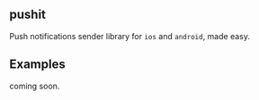 ## pushit
Push notifications sender library for `ios` and `android`, made easy.


## Examples
coming soon.
